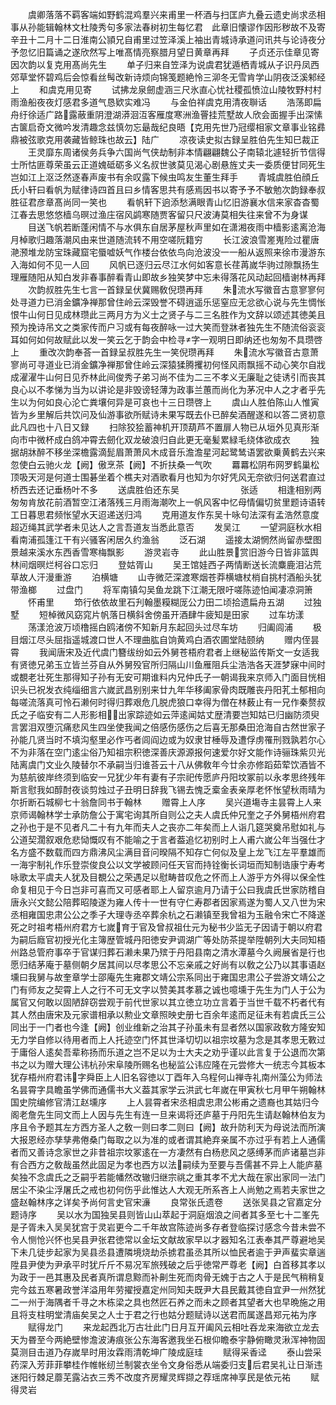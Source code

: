 <!-- { "loadSidebar": true } -->
　　虞卿落落不羁客端如野鹤混鸡羣兴来甫里一杯酒与扫匡庐九叠云遗史尚求丞相事从孙能辑翰林文杜陵秀句多家法春树初生每忆君　此章旧懐谬作因形秽故不及寄辛丑十二月十二日淮南公頴兄自甫里过笠泽溪上袖出青城诗承道问讯共与论诗夜分予忽忆旧篇诵之遂欣然写上唯髙情亮察腊月望日黄章再拜
　　子贞还示佳章见寄因次韵以复克用髙尚先生
　　单子归来自笠泽为说虞君犹遁栖青城从子识丹凤西郊草堂怀碧鸡后会惊看丝髩改新诗烦向锦笺题絶怜三泖冬无雪肯学山阴夜泛溪邾经上
　　和虞克用见寄
　　试拂龙泉劒虚涵三尺氷直心忧社稷孤愤泣山陵牧野村村雨渔船夜夜灯感君多道气恳欵实难冯
　　与金伯祥虞克用清夜聨话
　　浩荡即扁舟纡徐适广路露蔽重阴澄湖漭洄沍客雁度寒洲渔罾挂荒墅故人欣会面握手出深愫古箧启奇文微吟发清趣念兹慎勿忘朂哉纪良晤【克用先世乃冠缨相家文章事业铭彞鼎被弦歌克用袭藏皆鲸珠也故云】陆广
　　凉夜读史拟古録呈胜伯先生知巳裁正
　　王灵靡东周诸侯务兵争六国尚气侠劫制非本情翩翩魏公子南辕北遽轻折节信得士所怙匪尊荣虽云正道媿砥砺多义名叔世骇莫见渴心剧悬旌丈夫一委质便甘同死生岂如江上沤泛然逐春声废书有余叹露下候虫鸣友生董生拜手
　　青城虞胜伯顔丘氏小轩曰看帆为赋律诗四首且曰乡情客思共有感焉因书以寄予予不敏勉次韵録奉叔胜征君彦章髙尚同一笑也
　　看帆轩下逈添愁满眼青山忆旧游襄水信来家杳杳蜀江春去思悠悠樯乌暝过渔庄宿风鹢寒随贾客留只尺波涛莫相失往来曾不为身谋
　　目送飞帆若断蓬闲情不与水俱东自居茅屋秋声里如在潇湘夜雨中樯影逺离沧海月棹歌归趣落潮风由来世道随流转不用空嗟阮籍穷
　　长江波浪雪嵳嵬险过瞿唐滟滪堆龙防宝珠藏窟宅蜃嘘妖气作楼台依依鸟向沧波没一一船从返照来徐市漫游东入海如何不见一人回
　　风帆已逐归云尽江水何如客意长荏苒嵗华驹过隙飘扬生理雁随阳从知白发非春事醉看青山即故乡独笑梦中忘未得落花风动起回樯谢林再拜
　　次韵叔胜先生七言一首録呈伏冀赐敎倪瓒再拜
　　朱流水写徽音古意寥寥何处寻道力已消金鑛净禅那曾住岭云深毁誉不碍逍遥乐惩窒应无忿欲心说与先生惆怅恨牛山何日见成林瓒此三两月方为义士之贤子与二三名胜作为文辞以颂述其徳美且预为挽诗吊文之类家传而户习或有每夜醉咏一过大笑而登牀者独先生不随流俗衮衮耳如何如何故赋此以发一笑云乞于韵会中检寻字一观明日即纳还也匆匆不具瓒啓上
　　重改次韵奉荅一首録呈叔胜先生一笑倪瓒再拜
　　朱流水写徽音古意萧寥尚可寻道业已消金鑛净禅那曾住岭云深猿猱腾攫初何怪风雨飘摇不动心笑尔自戕成濯濯牛山何日见乔林此间俊秀子弟习尚不佳为二三不孝义无廉耻之徒诱引而丧其良心以不孝悌为当为以讲论是非毁谤轻薄为政事兰蕙而尚化为茅况中人之才者乎先生以为何如良心沦亡粪壤何异是可哀也十三日瓒啓上
　　虞山人胜伯陈山人惟寅皆为乡里解后共饮问及仙游事欲所赋诗未果写既去仆已醉矣酒醒遂和以答二贤初意此凡四也十八日又録
　　扫除狡狯蓄神机开顶葫芦不置扉人物已从垣外见真形渐向市中微杯成白鸽冲霄去劒化双龙破浪归自此更无毫髪累緑毛绕体欲成衣
　　独据胡牀醉不移坐深檐露滴髭眉萧萧风木成音乐澹澹星河起鹭鸶语罢欲乗黄鹤去兴来忽使白云驰火龙【阙】傲烹茶【阙】不折扶桑一气吹
　　羃羃松阴布网罗鹤巢松顶吸天河是何道士围碁坐着个樵夫对酒歌看月也知为尔好凭风无奈欲归何送君直过桥西去还记垂杨叶不多
　　送虞胜伯还东吴　　　　　　　张适
　　相逢相别两匆匆肯放花前酒暂空江渚落残三月雨海潮吹上一帆风客中忆母情偏切贫里题诗语转工日暮思君频怅望水天迢递送归鸿
　　克用道友作东吴十咏句法深有孟浩然意度超迈绳其武学者未见达人之言吾道友当悉此意否
　　发吴江
　　一望洞庭秋水相看南浦孤篷江干有兴骚客闲居久约渔翁
　　泛石湖
　　遥接太湖惘然尚留赤壁图景越来溪水东西香雪寒梅飘影
　　游灵岩寺
　　此山胜景赏旧游今日皆非篮舆林间烟暝烂柯谷口忘归
　　登姑胥山
　　吴王馆娃西子两情断送长流麋鹿泪沾荒草故人汗漫重游
　　泊横塘
　　山寺微茫深渡寒烟苍莽横塘杖梢自挑村酒船头犹带渔榔
　　过盘门
　　将军南镇勾吴鱼龙跳下江潮无限吁嗟陈迹怕闻凄凉洞箫
　　怀甫里
　　笻行依依故里石刋翰墨糢糊厐公力田二顷拾遗扁舟五湖
　　过独墅
　　短棹微风窈窕片帆落日横斜舍傍虽开酒肆牛疲知是田家
　　过车坊漾
　　荡漾沧波万顷橹摇白鸥渚傍不知新月东起回头过尽车坊
　　归阖闾浦
　　极目烟江尽头屈指遥城渡口世人不理曲肱自饷黄鸡白酒农圃堂陆颐纳
　　赠内侄昙霄
　　我闻唐宋及近代虞门簪绂纷如云外舅苍梧府君者上继秘监传斯文一女适我有贤徳兄弟玉立皆兰芬自从外舅殁官所归隔山川鱼雁阻兵尘浩浩各天涯梦寐中间时或覩老壮死生那得知子孙有无安可期谁料内兄仲氏子一朝谒我来京师入门面目恍相识头已祝发衣纯缁细言六嵗武昌别别来廿九年华移阖家骨肉既雕丧丹阳芤土郁相向每嗟流落真可怜石濑何时得归葬艰危几脱虎狼口幸得为僧在林薮止有一兄作秦赘叔氏之子临安有二人形影相出家踪迹如云萍逺闻姑丈歴清要岂知姑已归幽防须臾言罢泪双堕沉痛悲风生四坐使我闻之倍感伤感伤之后喜无那桑田沧海自古然世家子孙能几贤当时不填沟壑里必作丐者闾阎边或为奴隶甘棰辱及遭俘虏罹刑戮孰若尔心不为非落在空门逺尘俗乃知祖宗积徳深善庆源源报何速爱尔好文能作诗骊珠紫贝光陆离虞门文业久陵替尔不承嗣当归谁荅云十八从佛敎年今廿余亦修蹈茹荤饮酒皆不为慈航彼岸终须到临安一兄犹少年有妻有子宗祀传愿庐丹阳坟冢前以永孝思终残年斯言慰我如醇酎夜谈剪烛过子丑明日辞我飞锡去愧乏槖金表亲厚老怀怅望秋雨晴为尔折断石城柳七十翁詹同书于翰林
　　赠霄上人序
　　吴兴道塲寺主昙霄上人来京师谒翰林学士承防詹公于寓宅询其所自则公之夫人虞氏仲兄奎之子外舅梧州府君之孙也于是不见者凡二十有九年而夫人之丧亦二年矣而上人诣几筵哭奠吊慰如礼与公道契濶叙艰危悲恸慨叹有不能喻之于言者葢追忆初别时上人甫六嵗公年当强仕才名方盛不数载而四方鼎沸风尘满目音问暌隔不知存亡何似及皇上龙飞江左平羣雄而一海宇制礼作乐登崇俊良公以文学被顾问任天官而持铨衡长词垣而知制诰康宁寿考咏歌太平虞夫人犹及目覩公之荣遇足以慰畴昔叹危之怀而上人游乎方外得以保全性命复相见于今日岂非可喜而又可感者耶上人留京逾月乃请于公曰我虞氏世家防稽自唐永兴文懿公陪葬昭陵遂为雍人传十一世有守仁寿郡者因家焉遂为蜀人又八世为宋丞相雍国忠肃公公之季子大理寺丞卒葬余杭之石濑镇至我曾祖为玉融令宋亡不降遂死之时祖考梧州府君方七嵗育于官及曾叔祖仕元为秘书少监无子因请于朝以府君为嗣后廕官初授光化主簿歴管城丹阳徳安尹调湖广等处防茶提举陞朝列大夫同知梧州路总管府事卒于官谋归葬石濑未果乃殡于丹阳县南之清水潭墓今久阙展省是行也愿归结茅庵于墓侧朝夕居其间以尽孝思公不忘亲戚之好尚有以敎之公乃以其事语赵壎曰我舅与故奎章学士邵庵先生雍郡文靖公宗系同出于雍国忠肃公子尝游文靖公之门有师友之契霄上人之行不可无文字以赞美其孝慕之诚也噫壎于先生为门人于公为属官又何敢以固陋辞窃尝观于前代世家以其立徳立功立言着于当世千载不朽者代有其人然由唐宋及元家谱相承以勲业文章照映史册七百余年逺而足征未有若虞氏三公同出于一门者也今逢【阙】创业维新之治其子孙虽未有显者然以国家政敎方隆安知无力学自修以待用者而上人托迹空门怀其世泽切切以祖宗坟墓为念是其孝思无斁过于庸俗人逺矣吾辈称扬而乐道之岂不足以为士大夫之劝乎谨以此言复于公退而次第书之以为赠大理公讳杭孙宋阜陵所赐名也秘监公讳应隆在元尝修大一统志今其板本犹存梧州府君讳字舜臣上人旧名容徳以丁酉年入乌程何山禅寺礼南州藻公为师法名昙霄字具瞻虽学佛而通儒书大义葢其家学云洪武七年嵗在甲寅秋七月甲午朔翰林国史院编修官清江赵壎序
　　上人昙霄者宋丞相虞忠肃公彬甫之遗裔也其姑归今阁老詹先生同文而上人因与先生有连一旦来谒将还庐墓于丹阳先生请赵翰林伯友为序且令予题其左方西方圣人之敎一则曰孝二则曰【阙】故升防利天为母说法而所演大报恩经亦孳孳弗倦桑门每取之以为准的或者谓其絶弃亲属不亦过乎有若上人通儒者而又善诗念家世之非昔祖宗坟冢逺在一方凄然有白杨悲风之感缚茅而庐诸墓岂非有合西方之敎哉虽然此固足为孝也西方以法嗣续为至要与吾儒甚不异上人能庐墓矣独不念虞氏之乏嗣乎若能幡然改辙归继宗祧之重其孝不尤大哉在家出家同一法门居尘不染尘浮屠氏之戒也初何伤乎此惟达人大观无所系吝上人尚勉之焉若夫家世之盛赵翰林序之详矣予尚何言史官宋濓
　　良常张氏遗卷
　　送张吴县之官嘉定分题诗序
　　吴以水为国独吴县则皆山山萃起于洞庭烟浪之间者其多至七十二峯先是子胥未入吴吴犹宫于灵岩更今二千年故宫陈迹尚多存者登临探讨感念今昔未尝不令人恻怆兴怀也吴县尹张君徳常以金坛文献故家早以才器知名江表奉其严尊避地吴下未几徒步起家为吴县丞县遭隣境烧劫杀掳君虽丞其所以恤民者逾于尹声蜚实章遄陞县尹使为尹承平时犹斤斤不易况军旅残破之后乎徳常严尊老【阙】白首移其孝以为政于一邑其惠及民者真所谓息黥而补劓生死而肉骨无媿于古之人于是民气稍稍复完今兹五寒暑政誉洋溢用年劳擢授嘉定州同知夫既尹大县民戴其徳自宜尹一州然犹二一州于海隅者千寻之木栋梁之具也然匠石养之而未之顾者其望者大也早晩施之用且将支柱明堂清庙矣吴之人士于君之行也姑分题赋诗以送君而属遂昌郑元祐为序
　　赋得龙门
　　来龙起西北万古壮此门日月互开阖风云相吐吞龙来海欲立龙去天为昬至今两絶壁惨澹波涛痕张公东海客邀我坐石根仰瞻泰宇静俯瞰灵湫浑神物固莫测目击道乃存嵗旱时用汝霖雨清乾坤广陵成庭珪
　　赋得采香迳
　　泰山尝采药深入芳菲菲攀桂作帷帐纫兰制裳衣坐令文身俗悉从端委归支后君吴礼让日渐违迷阳行棘足蘼芜露沾衣三秀不改度齐房耀灵辉撷之荐瑶席神享民是依元祐
　　赋得灵岩
